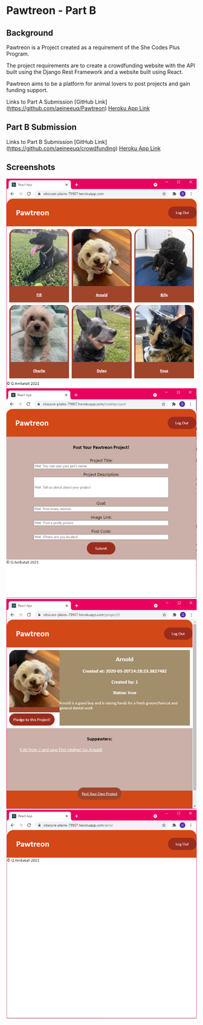 Pawtreon - Part B
=========

Background
---------
Pawtreon is a Project created as a requirement of the She Codes Plus Program.

The project requirements are to create a crowdfunding website with the API built using the Django Rest Framework and a website built using React.

Pawtreon aims to be a platform for animal lovers to post projects and gain funding support.

Links to Part A Submission
[GitHub Link] (https://github.com/aeineeuq/Pawtreon)
[Heroku App Link](https://fierce-falls-82144.herokuapp.com/)


Part B Submission
---------
Links to Part B Submission
[GitHub Link] (https://github.com/aeineeuq/crowdfunding)
[Heroku App Link](https://obscure-plains-79907.herokuapp.com/)

Screenshots
---------
![Pawtreon Home Page](https://github.com/aeineeuq/crowdfunding/blob/master/Part%20B%20-%20Screenshot%20Home%20Page.PNG)
![Pawtreon Project Creation Page](https://github.com/aeineeuq/crowdfunding/blob/master/Part%20B%20-%20Screenshot%20Project%20Creation%20Form.PNG)
![Pawtreon Project with Pledge](https://github.com/aeineeuq/crowdfunding/blob/master/Part%20B%20-%20Screenshot%20Project%20w%20Pledge.PNG?raw=true)
![Pawtreon Error Page - Incompleted](https://github.com/aeineeuq/crowdfunding/blob/master/Part%20B%20-%20Screenshot%20Unauthorised%20Error.PNG?raw=true)
